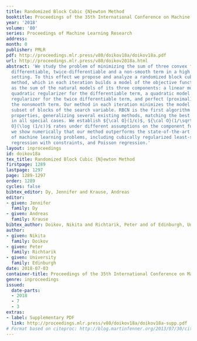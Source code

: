 ```yaml
---
title: Randomized Block Cubic {N}ewton Method
booktitle: Proceedings of the 35th International Conference on Machine Learning
year: '2018'
volume: '80'
series: Proceedings of Machine Learning Research
address: 
month: 0
publisher: PMLR
pdf: http://proceedings.mlr.press/v80/doikov18a/doikov18a.pdf
url: http://proceedings.mlr.press/v80/doikov2018a.html
abstract: 'We study the problem of minimizing the sum of three convex functions: a
  differentiable, twice-differentiable and a non-smooth term in a high dimensional
  setting. To this effect we propose and analyze a randomized block cubic Newton (RBCN)
  method, which in each iteration builds a model of the objective function formed
  as the sum of the natural models of its three components: a linear model with a
  quadratic regularizer for the differentiable term, a quadratic model with a cubic
  regularizer for the twice differentiable term, and perfect (proximal) model for
  the nonsmooth term. Our method in each iteration minimizes the model over a random
  subset of blocks of the search variable. RBCN is the first algorithm with these
  properties, generalizing several existing methods, matching the best known bounds
  in all special cases. We establish ${\cal O}(1/ε)$, ${\cal O}(1/\sqrt{ε})$ and ${\cal
  O}(\log (1/ε))$ rates under different assumptions on the component functions. Lastly,
  we show numerically that our method outperforms the state-of-the-art on a variety
  of machine learning problems, including cubically regularized least-squares, logistic
  regression with constraints, and Poisson regression.'
layout: inproceedings
id: doikov18a
tex_title: Randomized Block Cubic {N}ewton Method
firstpage: 1289
lastpage: 1297
page: 1289-1297
order: 1289
cycles: false
bibtex_editor: Dy, Jennifer and Krause, Andreas
editor:
- given: Jennifer
  family: Dy
- given: Andreas
  family: Krause
bibtex_author: Doikov, Nikita and Richtarik, Peter and of Edinburgh, University
author:
- given: Nikita
  family: Doikov
- given: Peter
  family: Richtarik
- given: University
  family: Edinburgh
date: 2018-07-03
container-title: Proceedings of the 35th International Conference on Machine Learning
genre: inproceedings
issued:
  date-parts:
  - 2018
  - 7
  - 3
extras:
- label: Supplementary PDF
  link: http://proceedings.mlr.press/v80/doikov18a/doikov18a-supp.pdf
# Format based on citeproc: http://blog.martinfenner.org/2013/07/30/citeproc-yaml-for-bibliographies/
---
```

